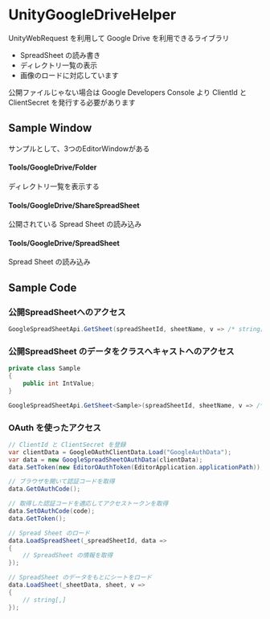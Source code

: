 # UnityGoogleDriveHelper

UnityWebRequest を利用して Google Drive を利用できるライブラリ

* SpreadSheet の読み書き
* ディレクトリ一覧の表示
* 画像のロードに対応しています

公開ファイルじゃない場合は Google Developers Console より ClientId と ClientSecret を発行する必要があります

## Sample Window

サンプルとして、3つのEditorWindowがある

#### Tools/GoogleDrive/Folder

ディレクトリ一覧を表示する


#### Tools/GoogleDrive/ShareSpreadSheet
公開されている Spread Sheet の読み込み


#### Tools/GoogleDrive/SpreadSheet
Spread Sheet の読み込み

## Sample Code

### 公開SpreadSheetへのアクセス

```cs
GoogleSpreadSheetApi.GetSheet(spreadSheetId, sheetName, v => /* string[,] */);
```


### 公開SpreadSheet のデータをクラスへキャストへのアクセス

```cs
private class Sample
{
    public int IntValue;
}

GoogleSpreadSheetApi.GetSheet<Sample>(spreadSheetId, sheetName, v => /* List<Sample> */);
```

### OAuth を使ったアクセス

```cs
// ClientId と ClientSecret を登録
var clientData = GoogleOAuthClientData.Load("GoogleAuthData");
var data = new GoogleSpreadSheetOAuthData(clientData);
data.SetToken(new EditorOAuthToken(EditorApplication.applicationPath));

// ブラウザを開いて認証コードを取得
data.GetOAuthCode();

// 取得した認証コードを適応してアクセストークンを取得
data.SetOAuthCode(code);
data.GetToken();

// Spread Sheet のロード
data.LoadSpreadSheet(_spreadSheetId, data =>
{
    // SpreadSheet の情報を取得
});

// SpreadSheet のデータをもとにシートをロード
data.LoadSheet(_sheetData, sheet, v =>
{
    // string[,]
});
```

